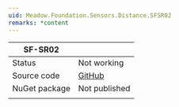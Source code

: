 ```yaml
---
uid: Meadow.Foundation.Sensors.Distance.SFSR02
remarks: *content
---
```


| SF-SR02       |             |
|---------------|-------------|
| Status        | Not working |
| Source code   | [GitHub](https://github.com/WildernessLabs/Meadow.Foundation/tree/master/Source/Meadow.Foundation.Peripherals/Sensors.Distance.Sfsr02) |
| NuGet package | Not published |
| | |